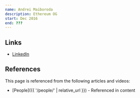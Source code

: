 ```yaml
---
name: Andrei Maiboroda
description: Ethereum OG
start: Dec 2016
end: ???
---
```


## Links
- [LinkedIn](https://www.linkedin.com/in/andrei-maiboroda/)

## References

This page is referenced from the following articles and videos:

- [People]({{ '/people/' | relative_url }}) - Referenced in content